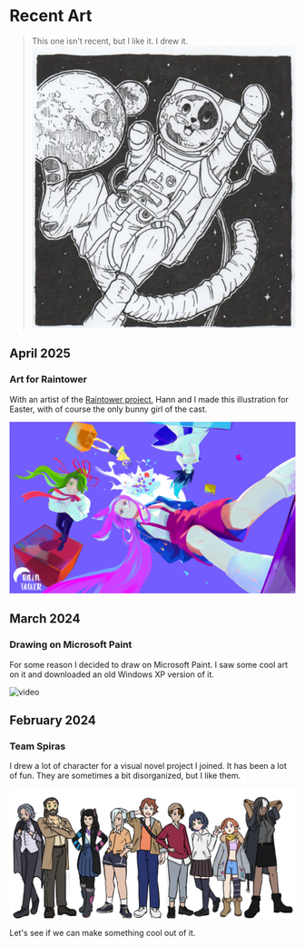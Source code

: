 # Recent Art

> This one isn't recent, but I like it. I drew it.
![Astronaut Cat](/media/Astronauta.jpg "Astronauta - Ink on paper, Jan 2018")

## April 2025

### Art for Raintower

With an artist of the [Raintower project](art/rainTower.md), Hann and I made this illustration for Easter, with of course the only bunny girl of the cast.

![Collaboration with Hann](/media/rainTower/RaintowerEaster2025_by_Hann_and_Xorad.webp "A drawing made in between Hann and I for the Easter of 2025")

## March 2024

### Drawing on Microsoft Paint

For some reason I decided to draw on Microsoft Paint. I saw some cool art on it and downloaded an old Windows XP version of it.

![video](https://youtu.be/-NypF308oaQ)

## February 2024

### Team Spiras

I drew a lot of character for a visual novel project I joined. It has been a lot of fun. They are sometimes a bit disorganized, but I like them.

![Cast of the VN](/media/spirasWWCCast.webp)

Let's see if we can make something cool out of it.

